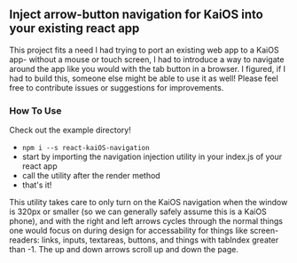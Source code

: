 ## Inject arrow-button navigation for KaiOS into your existing react app
This project fits a need I had trying to port an existing web app to a KaiOS app- without a mouse or touch screen, I had to introduce a way to navigate around the app like you would with the tab button in a browser. I figured, if I had to build this, someone else might be able to use it as well!
Please feel free to contribute issues or suggestions for improvements. 

### How To Use
Check out the example directory!

- ```npm i --s react-kaiOS-navigation```
- start by importing the navigation injection utility in your index.js of your react app
- call the utility after the render method
- that's it!

This utility takes care to only turn on the KaiOS navigation when the window is 320px or smaller (so we can generally safely assume this is a KaiOS phone), and with the right and left arrows cycles through the normal things one would focus on during design for accessability for things like screen-readers: links, inputs, textareas, buttons, and things with tabIndex greater than -1. The up and down arrows scroll up and down the page. 